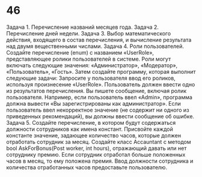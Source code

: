 # 46
Задача 1. Перечисление названий месяцев года.
Задача 2. Перечисление дней недели.
Задача 3. Выбор математического действия, входящего в состав перечисления, и вычисление результата над двумя вещественными числами.
Задача 4. Роли пользователей.
Создайте перечисление (enum) с названием «UserRole», представляющее ролики пользователей в системе. Роли могут включать следующие значения: «Администратор», «Модератор», «Пользователь», «Гость».
Затем создайте программу, которая выполнит следующие задачи:
Запросите у пользователя ввод его роликов, используя произнесение «UserRole». Пользователь должен ввести одно из результатов перечисления.
Вы пишете сообщение, включая ролик пользователя. Например, если пользователь ввел «Admin», программа должна вывести «Вы зарегистрированы как администратор».
Если пользователь ввел некорректное значение (не содержит ни одного из приведенных рекомендаций), вы должны ввести сообщение об ошибке.
Задача 5.  Создайте перечисление, в котором будут содержаться должности сотрудников как имена констант.
Присвойте каждой константе значение, задающее количество часов, которые должен отработать сотрудник за месяц. Создайте класс Accauntant с методом bool AskForBonus(Post worker, int hours), отражающий давать или нет сотруднику премию. Если сотрудник отработал больше положенных часов в месяц, то ему положена премия.
Ввод должности сотрудника и количества отработанных часов предоставьте пользователю.
